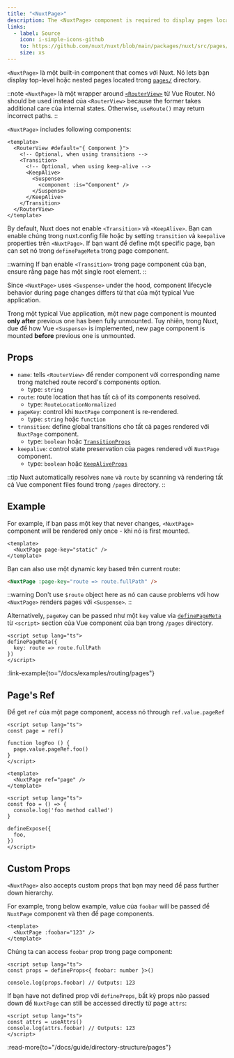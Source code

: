 ```yaml
---
title: "<NuxtPage>"
description: The <NuxtPage> component is required to display pages located in the pages/ directory.
links:
  - label: Source
    icon: i-simple-icons-github
    to: https://github.com/nuxt/nuxt/blob/main/packages/nuxt/src/pages/runtime/page.ts
    size: xs
---
```


`<NuxtPage>` là một built-in component that comes với Nuxt. Nó lets bạn display top-level hoặc nested pages located trong [`pages/`](/docs/guide/directory-structure/pages) directory.

::note
`<NuxtPage>` là một wrapper around [`<RouterView>`](https://router.vuejs.org/api/interfaces/RouterViewProps.html#interface-routerviewprops) từ Vue Router. Nó should be used instead của `<RouterView>` because the former takes additional care của internal states. Otherwise, `useRoute()` may return incorrect paths.
::

`<NuxtPage>` includes following components:

```vue
<template>
  <RouterView #default="{ Component }">
    <!-- Optional, when using transitions -->
    <Transition>
      <!-- Optional, when using keep-alive -->
      <KeepAlive>
        <Suspense>
          <component :is="Component" />
        </Suspense>
      </KeepAlive>
    </Transition>
  </RouterView>
</template>
```

By default, Nuxt does not enable `<Transition>` và `<KeepAlive>`. Bạn can enable chúng trong nuxt.config file hoặc by setting `transition` và `keepalive` properties trên `<NuxtPage>`. If bạn want để define một specific page, bạn can set nó trong `definePageMeta` trong page component.

::warning
If bạn enable `<Transition>` trong page component của bạn, ensure rằng page has một single root element.
::

Since `<NuxtPage>` uses `<Suspense>` under the hood, component lifecycle behavior during page changes differs từ that của một typical Vue application.

Trong một typical Vue application, một new page component is mounted **only after** previous one has been fully unmounted. Tuy nhiên, trong Nuxt, due để how Vue `<Suspense>` is implemented, new page component is mounted **before** previous one is unmounted.

## Props

- `name`: tells `<RouterView>` để render component với corresponding name trong matched route record's components option.
  - type: `string`
- `route`: route location that has tất cả of its components resolved.
  - type: `RouteLocationNormalized`
- `pageKey`: control khi `NuxtPage` component is re-rendered.
  - type: `string` hoặc `function`
- `transition`: define global transitions cho tất cả pages rendered với `NuxtPage` component.
  - type: `boolean` hoặc [`TransitionProps`](https://vuejs.org/api/built-in-components#transition)
- `keepalive`: control state preservation của pages rendered với `NuxtPage` component.
  - type: `boolean` hoặc [`KeepAliveProps`](https://vuejs.org/api/built-in-components#keepalive)

::tip
Nuxt automatically resolves `name` và `route` by scanning và rendering tất cả Vue component files found trong `/pages` directory.
::

## Example

For example, if bạn pass một key that never changes, `<NuxtPage>` component will be rendered only once - khi nó is first mounted.

```vue [app.vue]
<template>
  <NuxtPage page-key="static" />
</template>
```

Bạn can also use một dynamic key based trên current route:

```html
<NuxtPage :page-key="route => route.fullPath" />
```

::warning
Don't use `$route` object here as nó can cause problems với how `<NuxtPage>` renders pages với `<Suspense>`.
::

Alternatively, `pageKey` can be passed như một `key` value via [`definePageMeta`](/docs/api/utils/define-page-meta) từ `<script>` section của Vue component của bạn trong `/pages` directory.

```vue [pages/my-page.vue]
<script setup lang="ts">
definePageMeta({
  key: route => route.fullPath
})
</script>
```

:link-example{to="/docs/examples/routing/pages"}

## Page's Ref

Để get `ref` của một page component, access nó through `ref.value.pageRef`

````vue [app.vue]
<script setup lang="ts">
const page = ref()

function logFoo () {
  page.value.pageRef.foo()
}
</script>

<template>
  <NuxtPage ref="page" />
</template>
````

````vue [my-page.vue]
<script setup lang="ts">
const foo = () => {
  console.log('foo method called')
}

defineExpose({
  foo,
})
</script>
````

## Custom Props

`<NuxtPage>` also accepts custom props that bạn may need để pass further down hierarchy.

For example, trong below example, value của `foobar` will be passed để `NuxtPage` component và then để page components.

```vue [app.vue]
<template>
  <NuxtPage :foobar="123" />
</template>
```

Chúng ta can access `foobar` prop trong page component:

```vue [pages/page.vue]
<script setup lang="ts">
const props = defineProps<{ foobar: number }>()

console.log(props.foobar) // Outputs: 123
```

If bạn have not defined prop với `defineProps`, bất kỳ props nào passed down để `NuxtPage` can still be accessed directly từ page `attrs`:

```vue [pages/page.vue]
<script setup lang="ts">
const attrs = useAttrs()
console.log(attrs.foobar) // Outputs: 123
</script>
```

:read-more{to="/docs/guide/directory-structure/pages"}
